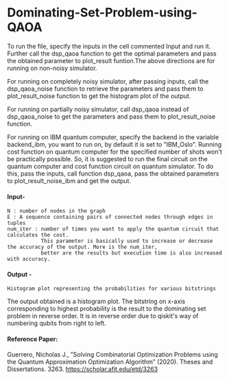 # Dominating-Set-Problem-using-QAOA

To run the file, specify the inputs in the cell commented Input and run it. Further call the dsp_qaoa function to get 
the optimal parameters and pass the obtained parameter to plot_result funtion.The above directions are for running on
non-noisy simulator.

For running on completely noisy simulator, after passing inputs, call the dsp_qaoa_noise function to retrieve the 
parameters and pass them to plot_result_noise function to get the histogram plot of the output.

For running on partially noisy simulator, call dsp_qaoa instead of dsp_qaoa_noise to get the parameters and pass them to plot_result_noise function.

For running on IBM quantum computer, specify the backend in the variable backend_ibm, you want to run on, by default it is set to "IBM_Oslo". Running cost function on quantum computer for the specified number of shots won't be practically possible. So, it is suggested to run the final circuit on the quantum computer and cost function circuit on quantum simulator. To do this, pass the inputs, call function dsp_qaoa, pass the obtained parameters to plot_result_noise_ibm and get the output.

#### Input-
    N : number of nodes in the graph
    E : A sequence containing pairs of connected nodes through edges in tuples
    num_iter : number of times you want to apply the quantum circuit that calculates the cost. 
               This parameter is basically used to increase or decrease the accuracy of the output. More is the num_iter, 
               better are the results but execution time is also increased with accuracy.
               
#### Output -
    Histogram plot representing the probabilities for various bitstrings
    
The output obtained is a histogram plot. The bitstring on x-axis corresponding to highest probability is the result to
the dominating set problem in reverse order. It is in reverse order due to qiskit's way of numbering qubits from right 
to left.

#### Reference Paper:
  Guerrero, Nicholas J., ”Solving Combinatorial Optimization Problems using the Quantum Approximation Optimization Algorithm” (2020). Theses and Dissertations. 3263. https://scholar.afit.edu/etd/3263

